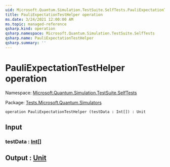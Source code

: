 ```yaml
---
uid: Microsoft.Quantum.Simulation.TestSuite.SelfTests.PauliExpectationTestHelper
title: PauliExpectationTestHelper operation
ms.date: 3/24/2021 12:00:00 AM
ms.topic: managed-reference
qsharp.kind: operation
qsharp.namespace: Microsoft.Quantum.Simulation.TestSuite.SelfTests
qsharp.name: PauliExpectationTestHelper
qsharp.summary: ''
---
```


# PauliExpectationTestHelper operation

Namespace: [Microsoft.Quantum.Simulation.TestSuite.SelfTests](xref:Microsoft.Quantum.Simulation.TestSuite.SelfTests)

Package: [Tests.Microsoft.Quantum.Simulators](https://nuget.org/packages/Tests.Microsoft.Quantum.Simulators)




```qsharp
operation PauliExpectationTestHelper (testData : Int[]) : Unit
```


## Input

### testData : [Int](xref:microsoft.quantum.lang-ref.int)[]





## Output : [Unit](xref:microsoft.quantum.lang-ref.unit)

